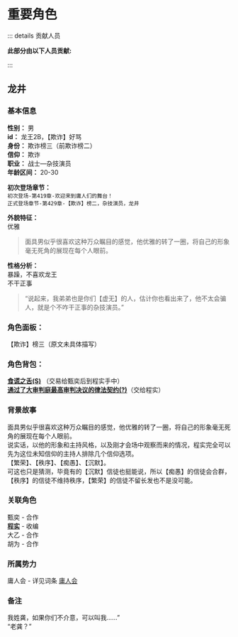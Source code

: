 # 重要角色
::: details 贡献人员

**此部分由以下人员贡献:**
<MemberBlock :members="teamMembers" />

<script setup>

  const teamMembers = [
    {
    avatar: 'https://q1.qlogo.cn/g?b=qq&nk=1261815798&s=640',
    text: '几个孤独',
  },
      {
    avatar: 'https://q1.qlogo.cn/g?b=qq&nk=3593479598&s=640',
    text: '琥珀',
  },
];
</script>

:::

## 龙井
### 基本信息

**性别：** 男  
**id：** 龙王2B，【欺诈】好骂  
**身份：** 欺诈榜三（前欺诈榜二）     
**信仰：** 欺诈    
**职业：** 战士—杂技演员  
**年龄区间：** 20-30  

**初次登场章节：**   
`初次登场-第419章-欢迎来到庸人们的舞台！`  
`正式登场章节-第429章-【欺诈】榜二，杂技演员，龙井`

**外貌特征：**    
优雅  
> 面具男似乎很喜欢这种万众瞩目的感觉，他优雅的转了一圈，将自己的形象毫无死角的展现在每个人眼前。

**性格分析：**    
暴躁，不喜欢龙王  
不干正事  
> “说起来，我弟弟也是你们【虚无】的人，估计你也看出来了，他不太会骗人，就是个不咋干正事的杂技演员。”

### 角色面板：  
【欺诈】榜三（原文未具体描写）
### 角色背包：  
[**食谎之舌(S)**](/wiki/assets/props.html#食谎之舌-s) （交易给甄奕后到程实手中）     
[**通过了大审判庭最高审判决议的律法契约(?)**](/wiki/assets/unclassified.md#通过了大审判庭最高审判决议的律法契约)（交给程实）  
### 背景故事 
面具男似乎很喜欢这种万众瞩目的感觉，他优雅的转了一圈，将自己的形象毫无死角的展现在每个人眼前。  
说实话，以他的形象和主持风格，以及刚才会场中观察而来的情况，程实完全可以先为这位未知信仰的主持人排除几个信仰选项。  
【繁荣】、【秩序】、【痴愚】、【沉默】。  
可这也只是猜测，毕竟有的【沉默】信徒也挺能说，所以【痴愚】的信徒会合群，【秩序】的信徒不维持秩序，【繁荣】的信徒不留长发也不是没可能。  
### 关联角色  
甄奕 - 合作  
[**程实**](/wiki/characters/main/cheng_shi.md) - 收编  
大乙 - 合作  
胡为 - 合作  
### 所属势力  
庸人会 - 详见词条 [庸人会](/wiki/organization/player/average-joe-club.md)

### 备注  
我姓龚，如果你们不介意，可以叫我......”   
“老龚？”

